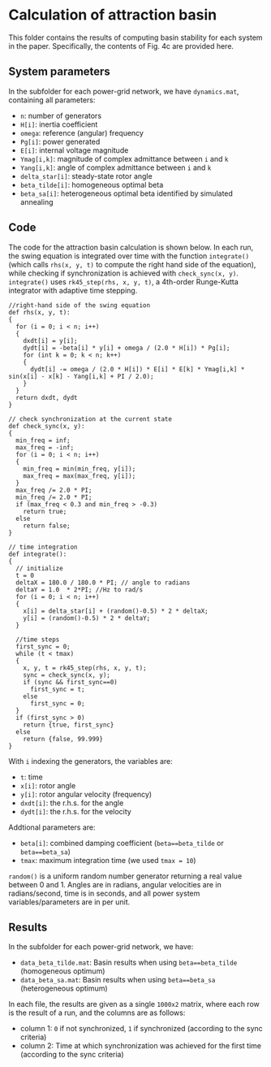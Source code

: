 # Calculation of attraction basin

This folder contains the results of computing basin stability for each system in the paper.
Specifically, the contents of Fig. 4c are provided here.

## System parameters

In the subfolder for each power-grid network, we have `dynamics.mat`, containing all parameters:
- `n`: number of generators
- `H[i]`: inertia coefficient
- `omega`: reference (angular) frequency
- `Pg[i]`: power generated
- `E[i]`: internal voltage magnitude 
- `Ymag[i,k]`: magnitude of complex admittance between `i` and `k`
- `Yang[i,k]`: angle of complex admittance between `i` and `k`
- `delta_star[i]`: steady-state rotor angle
- `beta_tilde[i]`: homogeneous optimal beta
- `beta_sa[i]`: heterogeneous optimal beta identified by simulated annealing

## Code

The code for the attraction basin calculation is shown below. In each run, the swing equation is integrated over time with the function `integrate()` (which calls `rhs(x, y, t)` to compute the right hand side of the equation), while checking if synchronization is achieved with `check_sync(x, y)`. `integrate()` uses `rk45_step(rhs, x, y, t)`, a 4th-order Runge-Kutta integrator with adaptive time stepping.

```
//right-hand side of the swing equation
def rhs(x, y, t):
{
  for (i = 0; i < n; i++)
  {
    dxdt[i] = y[i];
    dydt[i] = -beta[i] * y[i] + omega / (2.0 * H[i]) * Pg[i];
    for (int k = 0; k < n; k++)
    {
      dydt[i] -= omega / (2.0 * H[i]) * E[i] * E[k] * Ymag[i,k] * sin(x[i] - x[k] - Yang[i,k] + PI / 2.0);
    }
  }
  return dxdt, dydt
}

// check synchronization at the current state
def check_sync(x, y):
{
  min_freq = inf;
  max_freq = -inf;
  for (i = 0; i < n; i++)
  {
    min_freq = min(min_freq, y[i]);
    max_freq = max(max_freq, y[i]);
  }
  max_freq /= 2.0 * PI;
  min_freq /= 2.0 * PI;
  if (max_freq < 0.3 and min_freq > -0.3)
    return true;
  else
    return false;
}

// time integration
def integrate():
{
  // initialize
  t = 0
  deltaX = 180.0 / 180.0 * PI; // angle to radians
  deltaY = 1.0  * 2*PI; //Hz to rad/s
  for (i = 0; i < n; i++)
  {
    x[i] = delta_star[i] + (random()-0.5) * 2 * deltaX;
    y[i] = (random()-0.5) * 2 * deltaY;
  }

  //time steps
  first_sync = 0;  
  while (t < tmax)
  {
    x, y, t = rk45_step(rhs, x, y, t);
    sync = check_sync(x, y);
    if (sync && first_sync==0)
      first_sync = t;
    else
      first_sync = 0;
  }
  if (first_sync > 0)
    return {true, first_sync}
  else
    return {false, 99.999}
}
```
With `i` indexing the generators, the variables are:
- `t`: time
- `x[i]`: rotor angle
- `y[i]`: rotor angular velocity (frequency)
- `dxdt[i]`: the r.h.s. for the angle
- `dydt[i]`: the r.h.s. for the velocity

Addtional parameters are:
- `beta[i]`: combined damping coefficient (`beta==beta_tilde` or `beta==beta_sa`)
- `tmax`: maximum integration time (we used `tmax = 10`)

`random()` is a uniform random number generator returning a real value between 0 and 1. Angles are in radians, angular velocities are in radians/second, time is in seconds, and all power system variables/parameters are in per unit.

## Results

In the subfolder for each power-grid network, we have:
- `data_beta_tilde.mat`: Basin results when using `beta==beta_tilde` (homogeneous optimum)
- `data_beta_sa.mat`: Basin results when using `beta==beta_sa` (heterogeneous optimum)

In each file, the results are given as a single `1000x2` matrix, where each row is the result of a run,
and the columns are as follows:
- column 1: `0` if not synchronized, `1` if synchronized (according to the sync criteria)
- column 2: Time at which synchronization was achieved for the first time (according to the sync criteria)
